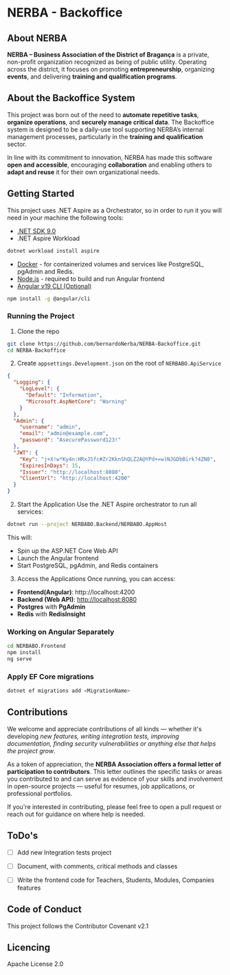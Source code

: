 # NERBA - Backoffice

## About NERBA

**NERBA – Business Association of the District of Bragança** is a private, non-profit organization recognized as being of public utility. Operating across the district, it focuses on promoting **entrepreneurship**, organizing **events**, and delivering **training and qualification programs**.

## About the Backoffice System

This project was born out of the need to **automate repetitive tasks**, **organize operations**, and **securely manage critical data**. The Backoffice system is designed to be a daily-use tool supporting NERBA’s internal management processes, particularly in the **training and qualification** sector.

In line with its commitment to innovation, NERBA has made this software **open and accessible**, encouraging **collaboration** and enabling others to **adapt and reuse** it for their own organizational needs.

## Getting Started

This project uses .NET Aspire as a Orchestrator, so in order to run it you will need in your machine the following tools:
- [.NET SDK 9.0](https://dotnet.microsoft.com/pt-br/download) 
- .NET Aspire Workload
``` bash
dotnet workload install aspire
```
- [Docker](https://www.docker.com/products/docker-desktop/) - for containerized volumes and services like PostgreSQL, pgAdmin and Redis.
- [Node.js](https://nodejs.org/) - required to build and run Angular frontend
- [Angular v19 CLI (Optional)](https://angular.dev/tools/cli)
``` bash
npm install -g @angular/cli
```

### Running the Project

1. Clone the repo
``` bash
git clone https://github.com/bernardoNerba/NERBA-Backoffice.git
cd NERBA-Backoffice
```
2. Create `appsettings.Development.json` on the root of `NERBABO.ApiService`
``` json
{
  "Logging": {
    "LogLevel": {
      "Default": "Information",
      "Microsoft.AspNetCore": "Warning"
    }
  },
  "Admin": {
    "username": "admin",
    "email": "admin@example.com",
    "password": "AsecurePassword123!"
  },
  "JWT": {
    "Key": "j+X!w*Ky4n:HRxJSfc#Zr2KknShQLZ2A@YPd+=w)NJGDbBirk?4ZN8",
    "ExpiresInDays": 15,
    "Issuer": "http://localhost:8080",
    "ClientUrl": "http://localhost:4200"
  }
}
```
2. Start the Application
Use the .NET Aspire orchestrator to run all services:
``` bash
dotnet run --project NERBABO.Backend/NERBABO.AppHost
```
This will:
- Spin up the ASP.NET Core Web API
- Launch the Angular frontend
- Start PostgreSQL, pgAdmin, and Redis containers

3. Access the Applications
Once running, you can access:
- **Frontend(Angular)**: http://localhost:4200
- **Backend (Web API)**: [http://localhost:8080](http://localhost:8080)
- **Postgres** with **PgAdmin**
- **Redis** with **RedisInsight**

### Working on Angular Separately

``` bash 
cd NERBABO.Frontend
npm install
ng serve
```

### Apply EF Core migrations

``` bash
dotnet ef migrations add <MigrationName>
```

## Contributions

We welcome and appreciate contributions of all kinds — whether it's developing *new features, writing integration tests, improving documentation, finding security vulnerabilities or anything else that helps the project grow*.

As a token of appreciation, the **NERBA Association offers a formal letter of participation to contributors**. This letter outlines the specific tasks or areas you contributed to and can serve as evidence of your skills and involvement in open-source projects — useful for resumes, job applications, or professional portfolios.

If you're interested in contributing, please feel free to open a pull request or reach out for guidance on where help is needed.

## ToDo's

- [ ] Add new Integration tests project
- [ ] Document, with comments, critical methods and classes
- [ ] Write the frontend code for Teachers, Students, Modules, Companies features


## Code of Conduct

This project follows the Contributor Covenant v2.1

## Licencing

Apache License 2.0

